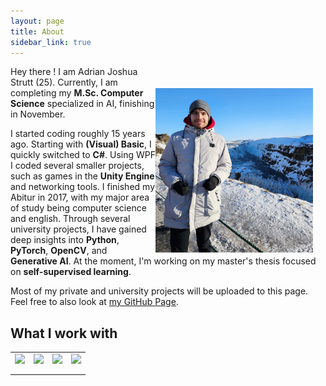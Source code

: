 ```yaml
---
layout: page
title: About
sidebar_link: true
---
```


<img align="right" src="assets/images/me.jpg" width="50%" style="float: right;margin-right: 20px;margin-top: 35px;">

Hey there ! I am Adrian Joshua Strutt (25).
Currently, I am completing my <b>M.Sc. Computer Science</b> specialized in AI, finishing in November.

I started coding roughly 15 years ago. Starting with <b>(Visual) Basic</b>, I quickly switched to <b>C#</b>.
Using WPF I coded several smaller projects, such as games in the <b>Unity Engine</b> and networking tools.
I finished my Abitur in 2017, with my major area of study being computer science and english.
Through several university projects, I have gained deep insights into <b>Python</b>, <b>PyTorch</b>, <b>OpenCV</b>, and <b>Generative AI</b>. At the moment, I'm working on my master's thesis focused on <b>self-supervised learning</b>.

Most of my private and university projects will be uploaded to this page.
Feel free to also look at [my GitHub Page](https://github.com/adrianjoshua-strutt).

## What I work with

<div class="table-skills">
    <table border="0" cellspacing="0" cellpadding="0">
        <tr>
            <td>
                <img src="https://cdn.jsdelivr.net/gh/devicons/devicon@latest/icons/python/python-original-wordmark.svg"/>
            </td>
            <td>
                <img src="https://cdn.jsdelivr.net/gh/devicons/devicon@latest/icons/pytorch/pytorch-original-wordmark.svg" />
            </td>
            <td>
                <img src="https://cdn.jsdelivr.net/gh/devicons/devicon@latest/icons/opencv/opencv-original-wordmark.svg" />
            </td>
            <td>
                <img src="https://cdn.jsdelivr.net/gh/devicons/devicon@latest/icons/github/github-original-wordmark.svg" /> 
            </td> 
        </tr>
        <tr>
            <td></td>
            <td></td>
        </tr>
        <tr>
            <td></td>
            <td></td>
        </tr>
    </table>
</div>

<style>

    @media screen and (max-width: 767px){   
        #table-skills{      
            width: 100%;
            margin-top: 15px; margin-left: auto; margin-right: auto; 
        } 
    }

    @media screen and (min-width: 768px) {      
        #table-skills{      
            width: 50%; 
            margin-top: 15px; margin-left: auto; margin-right: auto;
        } 
    } 

</style>